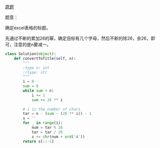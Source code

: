 [原题](https://leetcode.com/problems/excel-sheet-column-title/)

题意：

确定excel表格的标题。


先通过不断的累加26的幂，确定目标有几个字母，然后不断的除26，余26，即可，注意的是n要减一。

```Python
class Solution(object):
    def convertToTitle(self, n):
        """
        :type n: int
        :rtype: str
        """
        i = 0
        sum = 0
        while sum < n:
            i += 1
            sum += 26 ** i
            
        # i is the number of chars
        tar = n - (sum - (26 ** i)) - 1
        s = ''
        for _ in range(i):
            num = tar % 26
            tar = tar / 26
            s += chr(num + ord('A'))
        return s[::-1]
```